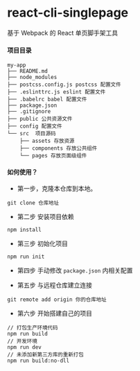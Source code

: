 # react-cli-singlepage

基于 Webpack 的 React 单页脚手架工具

#### 项目目录
```
my-app
├── README.md
├── node_modules
├── postcss.config.js postcss 配置文件
├── .eslinttrc.js eslint 配置文件
├── .babelrc babel 配置文件
├── package.json
├── .gitignore 
├── public 公共资源文件
├── config 配置文件
└── src  项目源码
    ├── assets 存放资源
    ├── components 存放公共组件
    └── pages 存放页面级组件
```



#### 如何使用？

- 第一步，克隆本仓库到本地。

```
git clone 仓库地址
```

- 第二步 安装项目依赖

```
npm install
```

- 第三步 初始化项目

```
npm run init
```

- 第四步 手动修改 `package.json` 内相关配置

- 第五步 与远程仓库建立连接

```
git remote add origin 你的仓库地址
```

- 第六步 开始搭建自己的项目

```
// 打包生产环境代码
npm run build  
// 开发环境
npm run dev
// 未添加新第三方库的重新打包
npm run build:no-dll
```

